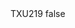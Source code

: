 <?xml version="1.0" encoding="UTF-8"?>
<CustomMetadata xmlns="http://soap.sforce.com/2006/04/metadata">
    <label>TXU219</label>
    <protected>false</protected>
</CustomMetadata>
